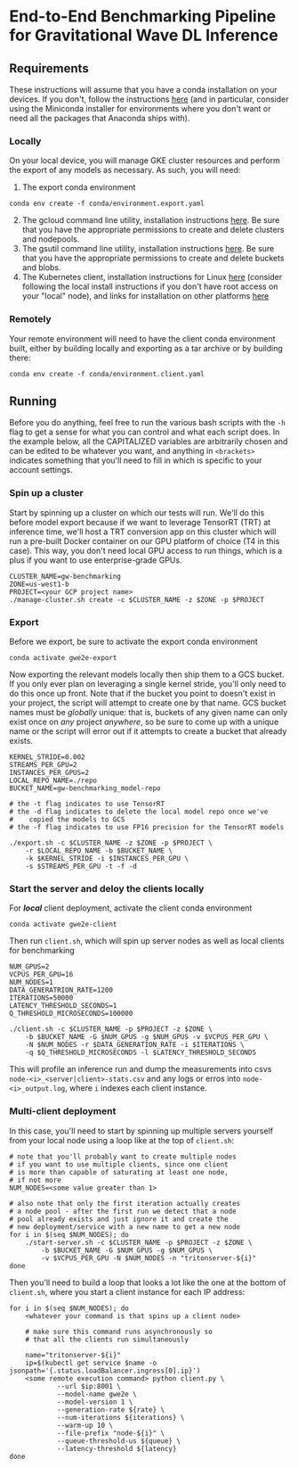 # End-to-End Benchmarking Pipeline for Gravitational Wave DL Inference

## Requirements
These instructions will assume that you have a conda installation on your devices. If you don't, follow the instructions [here](https://docs.conda.io/projects/conda/en/latest/user-guide/install/linux.html) (and in particular, consider using the Miniconda installer for environments where you don't want or need all the packages that Anaconda ships with).

### Locally
On your local device, you will manage GKE cluster resources and perform the export of any models as necessary. As such, you will need:
1. The export conda environment
```
conda env create -f conda/environment.export.yaml
```
2. The gcloud command line utility, installation instructions [here](https://cloud.google.com/sdk/docs/install). Be sure that you have the appropriate permissions to create and delete clusters and nodepools.
3. The gsutil command line utility, installation instructions [here](https://cloud.google.com/storage/docs/gsutil_install). Be sure that you have the appropriate permissions to create and delete buckets and blobs.
4. The Kubernetes client, installation instructions for Linux [here](https://kubernetes.io/docs/tasks/tools/install-kubectl-linux/#install-kubectl-binary-with-curl-on-linux) (consider following the local install instructions if you don't have root access on your "local" node), and links for installation on other platforms [here](https://kubernetes.io/docs/tasks/tools/)

### Remotely
Your remote environment will need to have the client conda environment built, either by building locally and exporting as a tar archive or by building there:
```
conda env create -f conda/environment.client.yaml
```

## Running
Before you do anything, feel free to run the various bash scripts with the `-h` flag to get a sense for what you can control and what each script does. In the example below, all the CAPITALIZED variables are arbitrarily chosen and can be edited to be whatever you want, and anything in `<brackets>` indicates something that you'll need to fill in which is specific to your account settings.

### Spin up a cluster
Start by spinning up a cluster on which our tests will run. We'll do this before model export because if we want to leverage TensorRT (TRT) at inference time, we'll host a TRT conversion app on this cluster which will run a pre-built Docker container on our GPU platform of choice (T4 in this case). This way, you don't need local GPU access to run things, which is a plus if you want to use enterprise-grade GPUs.

```
CLUSTER_NAME=gw-benchmarking
ZONE=us-west1-b
PROJECT=<your GCP project name>
./manage-cluster.sh create -c $CLUSTER_NAME -z $ZONE -p $PROJECT
```

### Export
Before we export, be sure to activate the export conda environment
```
conda activate gwe2e-export
```

Now exporting the relevant models locally then ship them to a GCS bucket. If you only ever plan on leveraging a single kernel stride, you'll only need to do this once up front. Note that if the bucket you point to doesn't exist in your project, the script will attempt to create one by that name. GCS bucket names must be _globally_ unique: that is, buckets of any given name can only exist once on _any_ project _anywhere_, so be sure to come up with a unique name or the script will error out if it attempts to create a bucket that already exists.
```
KERNEL_STRIDE=0.002
STREAMS_PER_GPU=2
INSTANCES_PER_GPUS=2
LOCAL_REPO_NAME=./repo
BUCKET_NAME=gw-benchmarking_model-repo

# the -t flag indicates to use TensorRT
# the -d flag indicates to delete the local model repo once we've
#    copied the models to GCS
# the -f flag indicates to use FP16 precision for the TensorRT models

./export.sh -c $CLUSTER_NAME -z $ZONE -p $PROJECT \
    -r $LOCAL_REPO_NAME -b $BUCKET_NAME \
    -k $KERNEL_STRIDE -i $INSTANCES_PER_GPU \
    -s $STREAMS_PER_GPU -t -f -d
```

### Start the server and deloy the clients locally
For **_local_** client deployment, activate the client conda environment
```
conda activate gwe2e-client
```

Then run `client.sh`, which will spin up server nodes as well as
local clients for benchmarking

```
NUM_GPUS=2
VCPUS_PER_GPU=16
NUM_NODES=1
DATA_GENERATRION_RATE=1200
ITERATIONS=50000
LATENCY_THRESHOLD_SECONDS=1
Q_THRESHOLD_MICROSECONDS=100000

./client.sh -c $CLUSTER_NAME -p $PROJECT -z $ZONE \
    -b $BUCKET_NAME -G $NUM_GPUS -g $NUM_GPUS -v $VCPUS_PER_GPU \
    -N $NUM_NODES -r $DATA_GENERATION_RATE -i $ITERATIONS \
    -q $Q_THRESHOLD_MICROSECONDS -l $LATENCY_THRESHOLD_SECONDS
```

This will profile an inference run and dump the measurements into csvs `node-<i>_<server|client>-stats.csv` and any logs or erros into `node-<i>_output.log`, where `i` indexes each client instance.


### Multi-client deployment
In this case, you'll need to start by spinning up multiple servers yourself from your local node using a loop like at the top of `client.sh`:
```
# note that you'll probably want to create multiple nodes
# if you want to use multiple clients, since one client
# is more than capable of saturating at least one node,
# if not more
NUM_NODES=<some value greater than 1>

# also note that only the first iteration actually creates
# a node pool - after the first run we detect that a node
# pool already exists and just ignore it and create the
# new deployment/service with a new name to get a new node
for i in $(seq $NUM_NODES); do
    ./start-server.sh -c $CLUSTER_NAME -p $PROJECT -z $ZONE \
        -b $BUCKET_NAME -G $NUM_GPUS -g $NUM_GPUS \ 
        -v $VCPUS_PER_GPU -N $NUM_NODES -n "tritonserver-${i}"
done
```

Then you'll need to build a loop that looks a lot like the one at the bottom of `client.sh`, where you start a client instance for each IP address:
```
for i in $(seq $NUM_NODES); do
    <whatever your command is that spins up a client node>

    # make sure this command runs asynchronously so
    # that all the clients run simultaneously

    name="tritonserver-${i}"
    ip=$(kubectl get service $name -o jsonpath='{.status.loadBalancer.ingress[0].ip}')
    <some remote execution command> python client.py \
            --url $ip:8001 \
            --model-name gwe2e \
            --model-version 1 \
            --generation-rate ${rate} \
            --num-iterations ${iterations} \
            --warm-up 10 \
            --file-prefix "node-${i}" \
            --queue-threshold-us ${queue} \
            --latency-threshold ${latency}
done
```